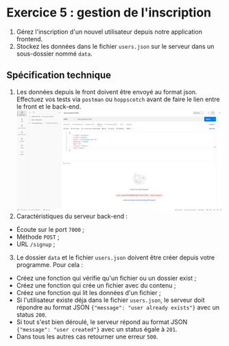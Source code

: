 
# Exercice 5 : gestion de l'inscription

1. Gérez l'inscription d'un nouvel utilisateur depuis notre application frontend.
2. Stockez les données dans le fichier `users.json` sur le serveur dans un sous-dossier nommé `data`.

## Spécification technique

1. Les données depuis le front doivent être envoyé au format json.
Effectuez vos tests via `postman` ou `hoppscotch` avant de faire le lien entre le front et le back-end.
![img](./img/postman.png)
2. Caractéristiques du serveur back-end :
- Écoute sur le port `7000` ;
- Méthode `POST` ;
- URL `/signup` ;
3. Le dossier `data` et le fichier `users.json` doivent être créer depuis votre programme. Pour cela :
- Créez une fonction qui vérifie qu'un fichier ou un dossier exist ;
- Créez une fonction qui crée un fichier avec du contenu ;
- Créez une fonction qui lit les données d'un fichier ;
- Si l'utilisateur existe déja dans le fichier `users.json`, le serveur doit répondre au format JSON  `{"message": "user already exists"}` avec un status `200`.
- Si tout s'est bien déroulé, le serveur répond au format JSON `{"message": "user created"}` avec un status égale à `201`.
- Dans tous les autres cas retourner une erreur `500`.